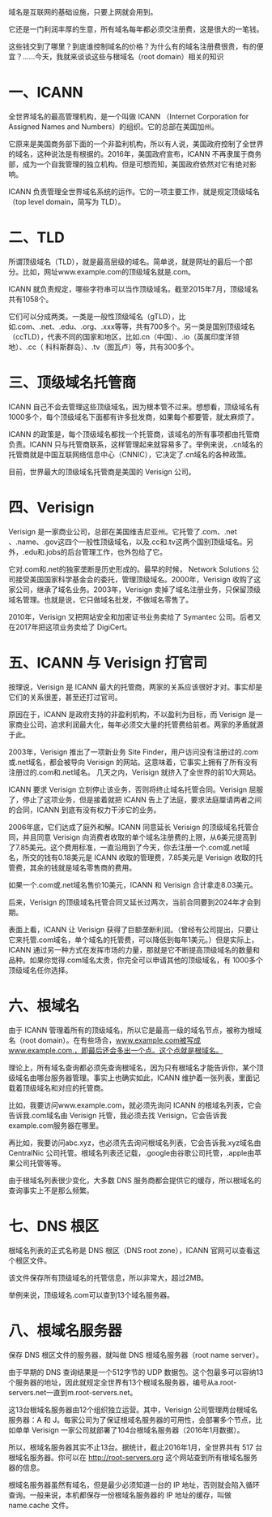 域名是互联网的基础设施，只要上网就会用到。

它还是一门利润丰厚的生意，所有域名每年都必须交注册费，这是很大的一笔钱。

这些钱交到了哪里？到底谁控制域名的价格？为什么有的域名注册费很贵，有的便宜？......今天，我就来谈谈这些与根域名（root domain）相关的知识

# 一、ICANN
全世界域名的最高管理机构，是一个叫做 ICANN （Internet Corporation for Assigned Names and Numbers）的组织。它的总部在美国加州。



它原来是美国商务部下面的一个非盈利机构，所以有人说，美国政府控制了全世界的域名，这种说法是有根据的。2016年，美国政府宣布，ICANN 不再隶属于商务部，成为一个自我管理的独立机构。但是可想而知，美国政府依然对它有绝对影响。

ICANN 负责管理全世界域名系统的运作。它的一项主要工作，就是规定顶级域名（top level domain，简写为 TLD）。

# 二、TLD
所谓顶级域名（TLD），就是最高层级的域名。简单说，就是网址的最后一个部分。比如，网址www.example.com的顶级域名就是.com。

ICANN 就负责规定，哪些字符串可以当作顶级域名。截至2015年7月，顶级域名共有1058个。

它们可以分成两类。一类是一般性顶级域名（gTLD），比如.com、.net、.edu、.org、.xxx等等，共有700多个。另一类是国别顶级域名（ccTLD），代表不同的国家和地区，比如.cn（中国）、.io（英属印度洋领地）、.cc（ 科科斯群岛）、.tv（图瓦卢）等，共有300多个。

# 三、顶级域名托管商
ICANN 自己不会去管理这些顶级域名，因为根本管不过来。想想看，顶级域名有1000多个，每个顶级域名下面都有许多批发商，如果每个都要管，就太麻烦了。

ICANN 的政策是，每个顶级域名都找一个托管商，该域名的所有事项都由托管商负责。ICANN 只与托管商联系，这样管理起来就容易多了。举例来说，.cn域名的托管商就是中国互联网络信息中心（CNNIC），它决定了.cn域名的各种政策。

目前，世界最大的顶级域名托管商是美国的 Verisign 公司。

# 四、Verisign
Verisign 是一家商业公司，总部在美国维吉尼亚州。它托管了.com、.net 、.name、.gov这四个一般性顶级域名，以及.cc和.tv这两个国别顶级域名。另外，.edu和.jobs的后台管理工作，也外包给了它。

它对.com和.net的独家垄断是历史形成的。最早的时候， Network Solutions 公司接受美国国家科学基金会的委托，管理顶级域名。2000年，Verisign 收购了这家公司，继承了域名业务。2003年，Verisign 卖掉了域名注册业务，只保留顶级域名管理。也就是说，它只做域名批发，不做域名零售了。

2010年，Verisign 又把网站安全和加密证书业务卖给了 Symantec 公司。后者又在2017年把这项业务卖给了 DigiCert。

# 五、ICANN 与 Verisign 打官司
按理说，Verisign 是 ICANN 最大的托管商，两家的关系应该很好才对。事实却是它们的关系很差，甚至还打过官司。

原因在于，ICANN 是政府支持的非盈利机构，不以盈利为目标，而 Verisign 是一家商业公司，追求利润最大化，每年必须交大量的托管费给前者。两家的矛盾就源于此。

2003年，Verisign 推出了一项新业务 Site Finder，用户访问没有注册过的.com或.net域名，都会被导向 Verisign 的网站。这意味着，它事实上拥有了所有没有注册过的.com和.net域名。 几天之内，Verisign 就挤入了全世界的前10大网站。

ICANN 要求 Verisign 立刻停止该业务，否则将终止域名托管合同。Verisign 屈服了，停止了这项业务，但是接着就把 ICANN 告上了法庭，要求法庭厘请两者之间的合同，ICANN 到底有没有权力干涉它的业务。

2006年底，它们达成了庭外和解。ICANN 同意延长 Verisign 的顶级域名托管合同，并且同意 Verisign 向消费者收取的单个域名注册费的上限，从6美元提高到了7.85美元。这个费用标准，一直沿用到了今天，你去注册一个.com或.net域名，所交的钱有0.18美元是 ICANN 收取的管理费，7.85美元是 Verisign 收取的托管费，其余的钱就是域名零售商的费用。



如果一个.com或.net域名售价10美元，ICANN 和 Verisign 合计拿走8.03美元。

后来，Verisign 的顶级域名托管合同又延长过两次，当前合同要到2024年才会到期。

表面上看，ICANN 让 Verisign 获得了巨额垄断利润。（曾经有公司提出，只要让它来托管.com域名，单个域名的托管费，可以降低到每年1美元。）但是实际上，ICANN 通过另一种方式在发挥市场的力量，那就是它不断提高顶级域名的数量和品种。如果你觉得.com域名太贵，你完全可以申请其他的顶级域名，有 1000多个顶级域名任你选择。

# 六、根域名
由于 ICANN 管理着所有的顶级域名，所以它是最高一级的域名节点，被称为根域名（root domain）。在有些场合，www.example.com被写成www.example.com.，即最后还会多出一个点。这个点就是根域名。

理论上，所有域名查询都必须先查询根域名，因为只有根域名才能告诉你，某个顶级域名由哪台服务器管理。事实上也确实如此，ICANN 维护着一张列表，里面记载着顶级域名和对应的托管商。

比如，我要访问www.example.com，就必须先询问 ICANN 的根域名列表，它会告诉我.com域名由 Verisign 托管，我必须去找 Verisign，它会告诉我example.com服务器在哪里。

再比如，我要访问abc.xyz，也必须先去询问根域名列表，它会告诉我.xyz域名由 CentralNic 公司托管。根域名列表还记载，.google由谷歌公司托管，.apple由苹果公司托管等等。

由于根域名列表很少变化，大多数 DNS 服务商都会提供它的缓存，所以根域名的查询事实上不是那么频繁。

# 七、DNS 根区
根域名列表的正式名称是 DNS 根区（DNS root zone），ICANN 官网可以查看这个根区文件。

该文件保存所有顶级域名的托管信息，所以非常大，超过2MB。

举例来说，顶级域名.com可以查到13个域名服务器。

# 八、根域名服务器
保存 DNS 根区文件的服务器，就叫做 DNS 根域名服务器（root name server）。

由于早期的 DNS 查询结果是一个512字节的 UDP 数据包。这个包最多可以容纳13个服务器的地址，因此就规定全世界有13个根域名服务器，编号从a.root-servers.net一直到m.root-servers.net。

这13台根域名服务器由12个组织独立运营。其中，Verisign 公司管理两台根域名服务器：A 和 J。每家公司为了保证根域名服务器的可用性，会部署多个节点，比如单单 Verisign 一家公司就部署了104台根域名服务器（2016年1月数据）。

所以，根域名服务器其实不止13台。据统计，截止2016年1月，全世界共有 517 台根域名服务器。你可以在 http://root-servers.org 这个网站查到所有根域名服务器的信息。

根域名服务器虽然有域名，但是最少必须知道一台的 IP 地址，否则就会陷入循环查询。一般来说，本机都保存一份根域名服务器的 IP 地址的缓存，叫做 name.cache 文件。
